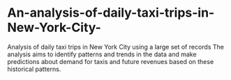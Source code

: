 # An-analysis-of-daily-taxi-trips-in-New-York-City-
Analysis of daily taxi trips in New York City using a large set of records The analysis aims to identify patterns and trends in the data and make predictions about demand for taxis and future revenues based on these historical patterns.
